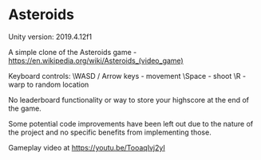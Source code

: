 # Asteroids

Unity version: 2019.4.12f1

A simple clone of the Asteroids game - https://en.wikipedia.org/wiki/Asteroids_(video_game)

Keyboard controls:
    \WASD / Arrow keys - movement
    \Space - shoot
    \R - warp to random location

No leaderboard functionality or way to store your highscore at the end of the game.

Some potential code improvements have been left out due to the nature of the project and no specific benefits from implementing those.

Gameplay video at https://youtu.be/TooaqIvj2yI
